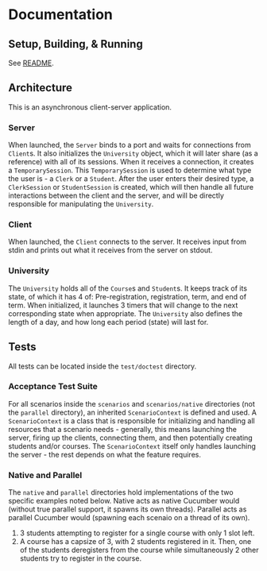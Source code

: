 # Documentation

## Setup, Building, & Running

See [README](README.md).

## Architecture

This is an asynchronous client-server application.

### Server
When launched, the `Server` binds to a port and waits for connections from `Client`s. It also initializes the `University` object, which it will later share (as a reference) with all of its sessions. When it receives a connection, it creates a `TemporarySession`. This `TemporarySession` is used to determine what type the user is - a `Clerk` or a `Student`. After the user enters their desired type, a `ClerkSession` or `StudentSession` is created, which will then handle all future interactions between the client and the server, and will be directly responsible for manipulating the `University`.

### Client

When launched, the `Client` connects to the server. It receives input from stdin and prints out what it receives from the server on stdout.

### University

The `University` holds all of the `Course`s and `Student`s. It keeps track of its state, of which it has 4 of: Pre-registration, registration, term, and end of term. When initialized, it launches 3 timers that will change to the next corresponding state when appropriate. The `University` also defines the length of a day, and how long each period (state) will last for.

## Tests

All tests can be located inside the `test/doctest` directory.

### Acceptance Test Suite

For all scenarios inside the `scenarios` and `scenarios/native` directories (not the `parallel` directory), an inherited `ScenarioContext` is defined and used. A `ScenarioContext` is a class that is responsible for initializing and handling all resources that a scenario needs - generally, this means launching the server, firing up the clients, connecting them, and then potentially creating students and/or courses. The `ScenarioContext` itself only handles launching the server - the rest depends on what the feature requires.

### Native and Parallel

The `native` and `parallel` directories hold implementations of the two specific examples noted below. Native acts as native Cucumber would (without true parallel support, it spawns its own threads). Parallel acts as parallel Cucumber would (spawning each scenaio on a thread of its own).

1. 3 students attempting to register for a single course with only 1 slot left.
2. A course has a capsize of 3, with 2 students registered in it. Then, one of the students deregisters from the course while simultaneously 2 other students try to register in the course.
